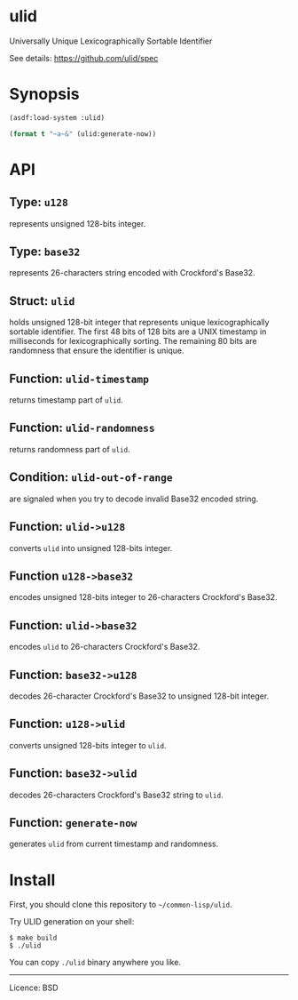 # ulid

Universally Unique Lexicographically Sortable Identifier

See details: https://github.com/ulid/spec

# Synopsis

```lisp
(asdf:load-system :ulid)

(format t "~a~&" (ulid:generate-now))
```

# API

## Type: `u128`

represents unsigned 128-bits integer.

## Type: `base32`

represents 26-characters string encoded with Crockford's Base32.

## Struct: `ulid`

holds unsigned 128-bit integer that represents unique lexicographically sortable identifier.
The first 48 bits of 128 bits are a UNIX timestamp in milliseconds for lexicographically sorting.
The remaining 80 bits are randomness that ensure the identifier is unique.

## Function: `ulid-timestamp`

returns timestamp part of `ulid`.

## Function: `ulid-randomness`

returns randomness part of `ulid`.

## Condition: `ulid-out-of-range`

are signaled when you try to decode invalid Base32 encoded string.

## Function: `ulid->u128`

converts `ulid` into unsigned 128-bits integer.

## Function `u128->base32`

encodes unsigned 128-bits integer to 26-characters Crockford's Base32.

## Function: `ulid->base32`

encodes `ulid` to 26-characters Crockford's Base32.

## Function: `base32->u128`

decodes 26-character Crockford's Base32 to unsigned 128-bit integer.

## Function: `u128->ulid`

converts unsigned 128-bits integer to `ulid`.

## Function: `base32->ulid`

decodes 26-characters Crockford's Base32 string to `ulid`.

## Function: `generate-now`

generates `ulid` from current timestamp and randomness.

# Install

First, you should clone this repository to `~/common-lisp/ulid`.

Try ULID generation on your shell:

```
$ make build
$ ./ulid
```

You can copy `./ulid` binary anywhere you like.


---

Licence: BSD
